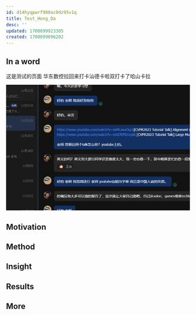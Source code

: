 ```yaml
---
id: d14hyqpwrf980ac0dz95v1q
title: Test_Hong_Da
desc: ''
updated: 1700899923305
created: 1700899896202
---
```


## In a word

这是测试的页面 华东数控拉回来打卡汕德卡啦双打卡了哈山卡拉

![图 0](assets/images/2734cf8cd2e924dbbaca9ae0c75b369f3b50d952018929594f18e66260dd3f9d.png)  

## Motivation




## Method





## Insight





## Results





## More